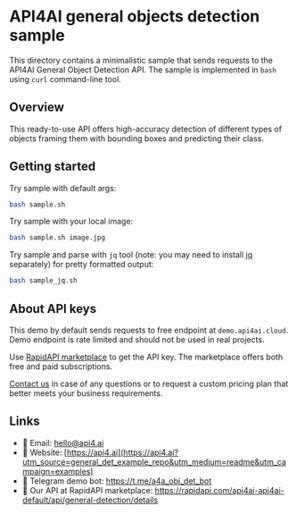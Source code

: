 # API4AI general objects detection sample

This directory contains a minimalistic sample that sends requests to the API4AI General Object Detection API.
The sample is implemented in `bash` using `curl` command-line tool.


## Overview

This ready-to-use API offers high-accuracy detection of different types of objects framing them with bounding boxes and predicting their class.


## Getting started

Try sample with default args:

```bash
bash sample.sh
```

Try sample with your local image:

```bash
bash sample.sh image.jpg
```

Try sample and parse with `jq` tool (note: you may need to install [jq](https://stedolan.github.io/jq/) separately) for pretty formatted output:

```bash
bash sample_jq.sh
```


## About API keys

This demo by default sends requests to free endpoint at `demo.api4ai.cloud`.
Demo endpoint is rate limited and should not be used in real projects.

Use [RapidAPI marketplace](https://rapidapi.com/api4ai-api4ai-default/api/general-detection/details) to get the API key. The marketplace offers both
free and paid subscriptions.

[Contact us](https://api4.ai/contacts?utm_source=general_det_example_repo&utm_medium=readme&utm_campaign=examples) in case of any questions or to request a custom pricing plan
that better meets your business requirements.


## Links

* 📩 Email: hello@api4.ai
* 🔗 Website: [https://api4.ai](https://api4.ai?utm_source=general_det_example_repo&utm_medium=readme&utm_campaign=examples)
* 🤖 Telegram demo bot: https://t.me/a4a_obj_det_bot
* 🔵 Our API at RapidAPI marketplace: https://rapidapi.com/api4ai-api4ai-default/api/general-detection/details
